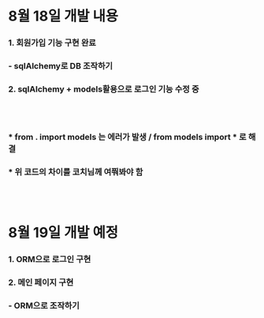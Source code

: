 # 8월 18일 개발 내용
### 1. 회원가입 기능 구현 완료
### - sqlAlchemy로 DB 조작하기
### 2. sqlAlchemy + models활용으로 로그인 기능 수정 중
<br></br>

### * from . import models 는 에러가 발생 / from models import * 로 해결
### * 위 코드의 차이를 코치님께 여쭤봐야 함

<br></br>

# 8월 19일 개발 예정
### 1. ORM으로 로그인 구현
### 2. 메인 페이지 구현
### - ORM으로 조작하기